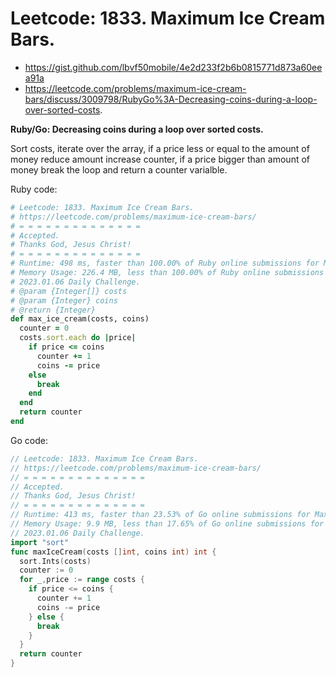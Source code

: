 # Leetcode: 1833. Maximum Ice Cream Bars.

- https://gist.github.com/lbvf50mobile/4e2d233f2b6b0815771d873a60eea91a
- https://leetcode.com/problems/maximum-ice-cream-bars/discuss/3009798/RubyGo%3A-Decreasing-coins-during-a-loop-over-sorted-costs.

**Ruby/Go: Decreasing coins during a loop over sorted costs.**

Sort costs, iterate over the array, if a price less or equal to the amount of money reduce amount increase counter, if a price bigger than amount of money break the loop and return a counter varialble.

Ruby code:
```Ruby
# Leetcode: 1833. Maximum Ice Cream Bars.
# https://leetcode.com/problems/maximum-ice-cream-bars/
# = = = = = = = = = = = = = =
# Accepted.
# Thanks God, Jesus Christ!
# = = = = = = = = = = = = = =
# Runtime: 498 ms, faster than 100.00% of Ruby online submissions for Maximum Ice Cream Bars.
# Memory Usage: 226.4 MB, less than 100.00% of Ruby online submissions for Maximum Ice Cream Bars.
# 2023.01.06 Daily Challenge.
# @param {Integer[]} costs
# @param {Integer} coins
# @return {Integer}
def max_ice_cream(costs, coins)
  counter = 0
  costs.sort.each do |price|
    if price <= coins
      counter += 1
      coins -= price
    else
      break
    end
  end
  return counter
end
```

Go code:
```Go
// Leetcode: 1833. Maximum Ice Cream Bars.
// https://leetcode.com/problems/maximum-ice-cream-bars/
// = = = = = = = = = = = = = =
// Accepted.
// Thanks God, Jesus Christ!
// = = = = = = = = = = = = = =
// Runtime: 413 ms, faster than 23.53% of Go online submissions for Maximum Ice Cream Bars.
// Memory Usage: 9.9 MB, less than 17.65% of Go online submissions for Maximum Ice Cream Bars.
// 2023.01.06 Daily Challenge.
import "sort"
func maxIceCream(costs []int, coins int) int {
  sort.Ints(costs)
  counter := 0
  for _,price := range costs {
    if price <= coins {
      counter += 1
      coins -= price
    } else {
      break
    }
  }
  return counter
}
```
